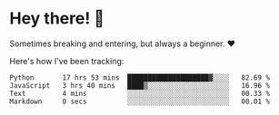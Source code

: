 # Hey there! 👋
Sometimes breaking and entering, but always a beginner. ❤️

Here's how I've been tracking:
<!--START_SECTION:waka-->

```text
Python       17 hrs 53 mins  ████████████████████▓░░░░   82.69 %
JavaScript   3 hrs 40 mins   ████▒░░░░░░░░░░░░░░░░░░░░   16.96 %
Text         4 mins          ░░░░░░░░░░░░░░░░░░░░░░░░░   00.33 %
Markdown     0 secs          ░░░░░░░░░░░░░░░░░░░░░░░░░   00.01 %
```

<!--END_SECTION:waka-->
